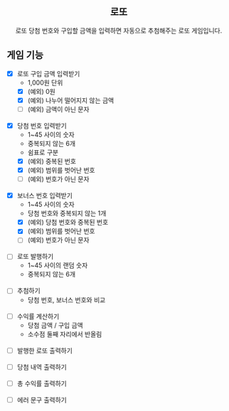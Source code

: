 <div align="center">
<h2>로또</h2>
로또 당첨 번호와 구입할 금액을 입력하면 자동으로 추첨해주는 로또 게임입니다.
</div>

## 게임 기능

- [x] 로또 구입 금액 입력받기
    - 1,000원 단위
    - [x] (예외) 0원
    - [x] (예외) 나누어 떨어지지 않는 금액
    - [ ] (예외) 금액이 아닌 문자
      <br><br/>
- [x] 당첨 번호 입력받기
    - 1~45 사이의 숫자
    - 중복되지 않는 6개
    - 쉼표로 구분
    - [x] (예외) 중복된 번호
    - [x] (예외) 범위를 벗어난 번호
    - [ ] (예외) 번호가 아닌 문자
      <br><br/>
- [x] 보너스 번호 입력받기
    - 1~45 사이의 숫자
    - 당첨 번호와 중복되지 않는 1개
    - [x] (예외) 당첨 번호와 중복된 번호
    - [x] (예외) 범위를 벗어난 번호
    - [ ] (예외) 번호가 아닌 문자
      <br><br/>
- [ ] 로또 발행하기
    - 1~45 사이의 랜덤 숫자
    - 중복되지 않는 6개
      <br><br/>
- [ ] 추첨하기
    - 당첨 번호, 보너스 번호와 비교
      <br><br/>
- [ ] 수익률 계산하기
    - 당첨 금액 / 구입 금액
    - 소수점 둘째 자리에서 반올림
      <br><br/>
- [ ] 발행한 로또 출력하기
  <br><br/>
- [ ] 당첨 내역 출력하기
  <br><br/>
- [ ] 총 수익률 출력하기
  <br><br/>
- [ ] 에러 문구 출력하기